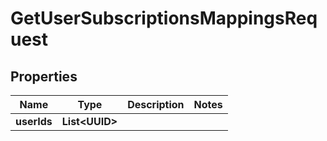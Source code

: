 

# GetUserSubscriptionsMappingsRequest


## Properties

Name | Type | Description | Notes
------------ | ------------- | ------------- | -------------
**userIds** | **List&lt;UUID&gt;** |  | 




